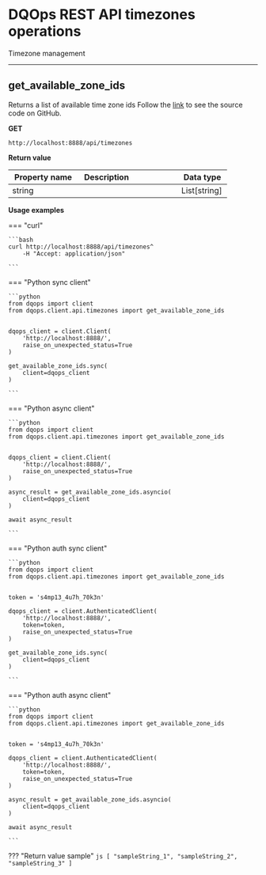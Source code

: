 # DQOps REST API timezones operations
Timezone management


___
## get_available_zone_ids
Returns a list of available time zone ids
Follow the [link](https://github.com/dqops/dqo/blob/develop/distribution/python/dqops/client/api/timezones/get_available_zone_ids.py) to see the source code on GitHub.


**GET**
```
http://localhost:8888/api/timezones
```

**Return value**

|&nbsp;Property&nbsp;name&nbsp;|&nbsp;Description&nbsp;&nbsp;&nbsp;&nbsp;&nbsp;&nbsp;&nbsp;&nbsp;&nbsp;&nbsp;&nbsp;&nbsp;&nbsp;&nbsp;&nbsp;&nbsp;&nbsp;&nbsp;&nbsp;&nbsp;&nbsp;|&nbsp;Data&nbsp;type&nbsp;|
|---------------|---------------------------------|-----------|
|string||List[string]|








**Usage examples**

=== "curl"

    ```bash
    curl http://localhost:8888/api/timezones^
		-H "Accept: application/json"
	
    ```

=== "Python sync client"

    ```python
    from dqops import client
	from dqops.client.api.timezones import get_available_zone_ids
	
	
	dqops_client = client.Client(
	    'http://localhost:8888/',
	    raise_on_unexpected_status=True
	)
	
	get_available_zone_ids.sync(
	    client=dqops_client
	)
	
    ```

=== "Python async client"

    ```python
    from dqops import client
	from dqops.client.api.timezones import get_available_zone_ids
	
	
	dqops_client = client.Client(
	    'http://localhost:8888/',
	    raise_on_unexpected_status=True
	)
	
	async_result = get_available_zone_ids.asyncio(
	    client=dqops_client
	)
	
	await async_result
	
    ```

=== "Python auth sync client"

    ```python
    from dqops import client
	from dqops.client.api.timezones import get_available_zone_ids
	
	
	token = 's4mp13_4u7h_70k3n'
	
	dqops_client = client.AuthenticatedClient(
	    'http://localhost:8888/',
	    token=token,
	    raise_on_unexpected_status=True
	)
	
	get_available_zone_ids.sync(
	    client=dqops_client
	)
	
    ```

=== "Python auth async client"

    ```python
    from dqops import client
	from dqops.client.api.timezones import get_available_zone_ids
	
	
	token = 's4mp13_4u7h_70k3n'
	
	dqops_client = client.AuthenticatedClient(
	    'http://localhost:8888/',
	    token=token,
	    raise_on_unexpected_status=True
	)
	
	async_result = get_available_zone_ids.asyncio(
	    client=dqops_client
	)
	
	await async_result
	
    ```




??? "Return value sample"
    ```js
    [ "sampleString_1", "sampleString_2", "sampleString_3" ]
    ```



